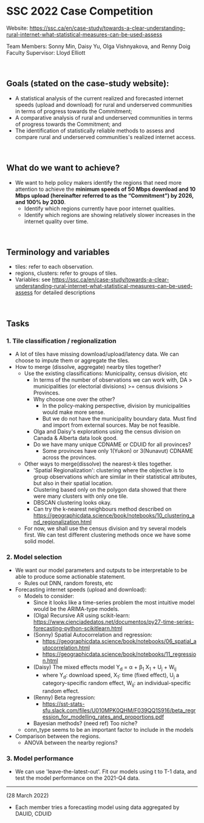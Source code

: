 # SSC 2022 Case Competition

Website: https://ssc.ca/en/case-study/towards-a-clear-understanding-rural-internet-what-statistical-measures-can-be-used-assess

Team Members: Sonny Min, Daisy Yu, Olga Vishnyakova, and Renny Doig  
Faculty Supervisor: Lloyd Elliott  

<br />


## Goals (stated on the case-study website):
* A statistical analysis of the current realized and forecasted internet speeds (upload and download) for rural and underserved communities in terms of progress towards the Commitment;
* A comparative analysis of rural and underserved communities in terms of progress towards the Commitment; and
* The identification of statistically reliable methods to assess and compare rural and underserved communities's realized internet access.

<br />


## What do we want to achieve?
* We want to help policy makers identify the regions that need more attention to achieve the **minimum speeds of 50 Mbps download and 10 Mbps upload (hereinafter referred to as the “Commitment”) by 2026, and 100% by 2030**. 
  * Identify which regions currently have poor internet qualities.
  * Identify which regions are showing relatively slower increases in the internet quality over time.

<br />

## Terminology and variables
* tiles: refer to each observation.
* regions, clusters: refer to groups of tiles.
* Variables: see https://ssc.ca/en/case-study/towards-a-clear-understanding-rural-internet-what-statistical-measures-can-be-used-assess for detailed descriptions
    
<br />


## Tasks

### 1. Tile classification / regionalization
* A lot of tiles have missing download/upload/latency data. We can choose to impute them or aggregate the tiles.
* How to merge (dissolve, aggregate) nearby tiles together?
  * Use the existing classifications: Municipality, census division, etc
    * In terms of the number of observations we can work with, DA > municipalities (or electorial divisions) >= census divisions > Provinces.
    * Why choose one over the other?
      * In the policy-making perspective, division by municipalities would make more sense.
      * But we do not have the municipality boundary data. Must find and import from external sources. May be not feasible. 
    * Olga and Daisy's explorations using the census division on Canada & Alberta data look good.
    * Do we have many unique CDNAME or CDUID for all provinces?
      * Some provinces have only 1(Yukon) or 3(Nunavut) CDNAME across the provinces.
  * Other ways to merge(dissolve) the nearest-k tiles together.
    * 'Spatial Regionalization': clustering where the objective is to group observations which are similar in their statistical attributes, but also in their spatial location. 
    * Clustering based only on the polygon data showed that there were many clusters with only one tile.
    * DBSCAN clustering looks okay.
    * Can try the k-nearest neighbours method described on https://geographicdata.science/book/notebooks/10_clustering_and_regionalization.html
  * For now, we shall use the census division and try several models first. We can test different clustering methods once we have some solid model.
  

### 2. Model selection
* We want our model parameters and outputs to be interpretable to be able to produce some actionable statement.
  * Rules out DNN, random forests, etc  
* Forecasting internet speeds (upload and download): 
  * Models to consider:
    * Since it looks like a time-series problem the most intuitive model would be the ARIMA-type models.
    * (Olga) Recursive AR using scikit-learn: https://www.cienciadedatos.net/documentos/py27-time-series-forecasting-python-scikitlearn.html
    * (Sonny) Spatial Autocorrelation and regression: 
      * https://geographicdata.science/book/notebooks/06_spatial_autocorrelation.html
      * https://geographicdata.science/book/notebooks/11_regression.html
    * (Daisy) The mixed effects model Y<sub>d</sub> = &alpha; + &beta;<sub>1</sub> X<sub>1</sub> + U<sub>j</sub> + W<sub>ij</sub>
      * where Y<sub>d</sub>: download speed, X<sub>1</sub>: time (fixed effect), U<sub>j</sub> a category-specific random effect, W<sub>ij</sub>: an individual-specific random effect.
    * (Renny) Beta regression: 
      * https://sst-stats-sfu.slack.com/files/U010MPK0QHM/F039QQ1S916/beta_regression_for_modelling_rates_and_proportions.pdf
    * Bayesian methods? (need ref) Too niche?
  * conn_type seems to be an important factor to include in the models
* Comparison between the regions.
  * ANOVA between the nearby regions?

### 3. Model performance
* We can use 'leave-the-latest-out'. Fit our models using t to T-1 data, and test the model performance on the 2021-Q4 data.


---

(28 March 2022)
* Each member tries a forecasting model using data aggregated by DAUID, CDUID
